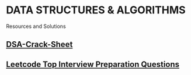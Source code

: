 
  # DATA STRUCTURES & ALGORITHMS
  Resources and Solutions

  ## [DSA-Crack-Sheet](./DSA-Crack-Sheet)

  ## [Leetcode Top Interview Preparation Questions](./Leetcode-Top-Interview-Questions)

  

<div> 
  <span> 
    <a href="#"> </a>
    <br>
    
  </span>
</div> <br>

